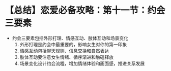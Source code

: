 # 【总结】恋爱必备攻略：第十一节：约会三要素

-   约会三要素包括外形打理、情感互动、肢体互动和场景变化
    1.  外形打理是约会中最重要的，影响女生对你的第一印象
    2.  情感互动包括聊天规则、信息交换和自然表达
    3.  肢体互动要注意女生情绪、循序渐进和触碰释放
    4.  场景变化设计约会流程，增加情绪体验和画面感，推进关系发展